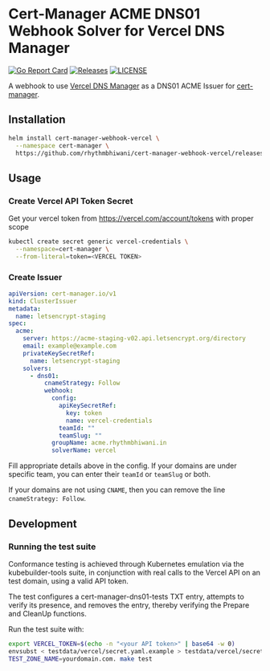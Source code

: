# Cert-Manager ACME DNS01 Webhook Solver for Vercel DNS Manager

[![Go Report Card](https://goreportcard.com/badge/github.com/rhythmbhiwani/cert-manager-webhook-vercel)](https://goreportcard.com/report/github.com/rhythmbhiwani/cert-manager-webhook-vercel)
[![Releases](https://img.shields.io/github/v/release/rhythmbhiwani/cert-manager-webhook-vercel?include_prereleases)](https://github.com/rhythmbhiwani/cert-manager-webhook-vercel/releases)
[![LICENSE](https://img.shields.io/github/license/rhythmbhiwani/cert-manager-webhook-vercel)](https://github.com/rhythmbhiwani/cert-manager-webhook-vercel/blob/master/LICENSE)

A webhook to use [Vercel DNS Manager](https://vercel.com/docs/projects/domains) as a DNS01
ACME Issuer for [cert-manager](https://github.com/jetstack/cert-manager).

## Installation

```bash
helm install cert-manager-webhook-vercel \
  --namespace cert-manager \
  https://github.com/rhythmbhiwani/cert-manager-webhook-vercel/releases/download/latest/cert-manager-webhook-vercel-v1.0.0.tgz
```

## Usage

### Create Vercel API Token Secret

Get your vercel token from https://vercel.com/account/tokens with proper scope

```bash
kubectl create secret generic vercel-credentials \
  --namespace=cert-manager \
  --from-literal=token=<VERCEL TOKEN>
```

### Create Issuer

```yaml
apiVersion: cert-manager.io/v1
kind: ClusterIssuer
metadata:
  name: letsencrypt-staging
spec:
  acme:
    server: https://acme-staging-v02.api.letsencrypt.org/directory
    email: example@example.com
    privateKeySecretRef:
      name: letsencrypt-staging
    solvers:
      - dns01:
          cnameStrategy: Follow
          webhook:
            config:
              apiKeySecretRef:
                key: token
                name: vercel-credentials
              teamId: ""
              teamSlug: ""
            groupName: acme.rhythmbhiwani.in
            solverName: vercel
```

Fill appropriate details above in the config. If your domains are under specific team, you can enter their `teamId` or `teamSlug` or both.

If your domains are not using `CNAME`, then you can remove the line `cnameStrategy: Follow`.

## Development

### Running the test suite

Conformance testing is achieved through Kubernetes emulation via the
kubebuilder-tools suite, in conjunction with real calls to the Vercel API on an
test domain, using a valid API token.

The test configures a cert-manager-dns01-tests TXT entry, attempts to verify its
presence, and removes the entry, thereby verifying the Prepare and CleanUp
functions.

Run the test suite with:

```bash
export VERCEL_TOKEN=$(echo -n "<your API token>" | base64 -w 0)
envsubst < testdata/vercel/secret.yaml.example > testdata/vercel/secret.yaml
TEST_ZONE_NAME=yourdomain.com. make test
```
